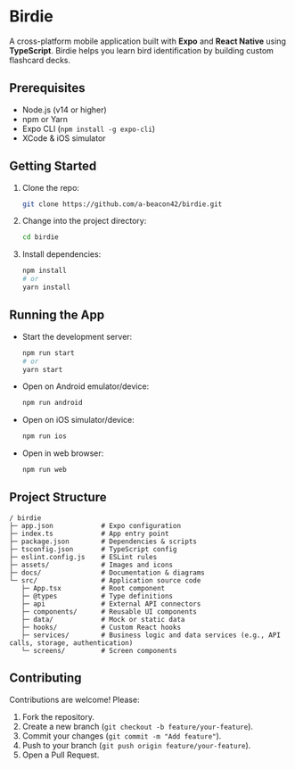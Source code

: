 # Birdie

A cross-platform mobile application built with **Expo** and **React Native** using **TypeScript**. Birdie helps you learn bird identification by building custom flashcard decks.

## Prerequisites

- Node.js (v14 or higher)
- npm or Yarn
- Expo CLI (`npm install -g expo-cli`)
- XCode & iOS simulator

## Getting Started

1. Clone the repo:
   ```bash
   git clone https://github.com/a-beacon42/birdie.git
   ```
2. Change into the project directory:
   ```bash
   cd birdie
   ```
3. Install dependencies:
   ```bash
   npm install
   # or
   yarn install
   ```

## Running the App

- Start the development server:
  ```bash
  npm run start
  # or
  yarn start
  ```

- Open on Android emulator/device:
  ```bash
  npm run android
  ```

- Open on iOS simulator/device:
  ```bash
  npm run ios
  ```

- Open in web browser:
  ```bash
  npm run web
  ```

## Project Structure

```
/ birdie
├─ app.json            # Expo configuration
├─ index.ts            # App entry point
├─ package.json        # Dependencies & scripts
├─ tsconfig.json       # TypeScript config
├─ eslint.config.js    # ESLint rules
├─ assets/             # Images and icons
├─ docs/               # Documentation & diagrams
└─ src/                # Application source code
   ├─ App.tsx          # Root component
   ├─ @types           # Type definitions
   ├─ api              # External API connectors
   ├─ components/      # Reusable UI components
   ├─ data/            # Mock or static data
   ├─ hooks/           # Custom React hooks
   ├─ services/        # Business logic and data services (e.g., API calls, storage, authentication)
   └─ screens/         # Screen components
```

## Contributing

Contributions are welcome! Please:
1. Fork the repository.
2. Create a new branch (`git checkout -b feature/your-feature`).
3. Commit your changes (`git commit -m "Add feature"`).
4. Push to your branch (`git push origin feature/your-feature`).
5. Open a Pull Request.